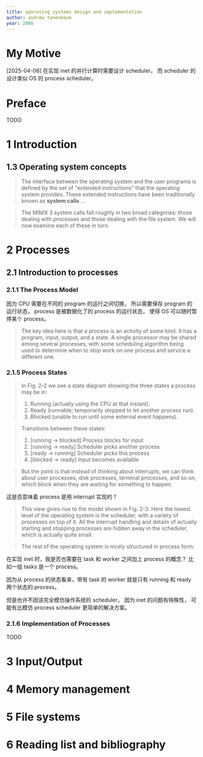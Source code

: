 ```yaml
---
title: operating systems design and implementation
author: andrew tanenbaum
year: 2006
---
```


# My Motive

[2025-04-06] 在实现 inet 的并行计算时需要设计 scheduler，
而 scheduler 的设计类似 OS 的 process scheduler。

# Preface

TODO

# 1 Introduction

## 1.3 Operating system concepts

> The interface between the operating system and the user programs is
> defined by the set of "extended instructions" that the operating
> system provides. These extended instructions have been traditionally
> known as **system calls** ...

> The MINIX 3 system calls fall roughly in two broad categories: those
> dealing with processes and those dealing with the file system. We
> will now examine each of these in turn.

# 2 Processes

## 2.1 Introduction to processes

### 2.1.1 The Process Model

因为 CPU 需要在不同的 program 的运行之间切换，
所以需要保存 program 的运行状态，
process 是被数据化了的 process 的运行状态，
使得 OS 可以随时暂停某个 process。

> The key idea here is that a process is an activity of some kind. It
> has a program, input, output, and a state. A single processor may be
> shared among several processes, with some scheduling algorithm being
> used to determine when to stop work on one process and service a
> different one.

### 2.1.5 Process States

> In Fig. 2-2 we see a state diagram showing
> the three states a process may be in:
>
> 1. Running (actually using the CPU at that instant).
> 2. Ready (runnable; temporarily stopped to let another process run).
> 3. Blocked (unable to run until some external event happens).

> Transitions between these states:
>
> 1. [running -> blocked] Process blocks for input
> 2. [running -> ready] Scheduler picks another process
> 3. [ready -> running] Scheduler picks this process
> 4. [blocked -> ready] Input becomes available

> But the point is that instead of thinking about interrupts, we can
> think about user processes, disk processes, terminal processes, and
> so on, which block when they are waiting for something to happen.

这是否意味着 process 是用 interrupt 实现的？

> This view gives rise to the model shown in Fig. 2-3. Here the lowest
> level of the operating system is the scheduler, with a variety of
> processes on top of it. All the interrupt handling and details of
> actually starting and stopping processes are hidden away in the
> scheduler, which is actually quite small.

> The rest of the operating system is nicely structured in process form.

在实现 inet 时，我是否也需要在
task 和 worker 之间加上 process 的概念？
比如一组 tasks 是一个 process。

因为从 process 的状态看来，带有 task 的 worker
就是只有 running 和 ready 两个状态的 process。

但是也许不因该完全模仿操作系统的 scheduler，
因为 inet 的问题有特殊性，
可能有比模仿 process scheduler 更简单的解决方案。

### 2.1.6 Implementation of Processes

TODO

# 3 Input/Output
# 4 Memory management
# 5 File systems
# 6 Reading list and bibliography

